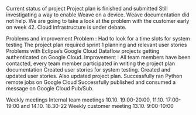 Current status of project
Project plan is finished and submitted
Still investigating a way to enable Weave on a device. Weave documentation did not help. We are going to take a look at the problem with the customer early on week 42.
Cloud infrastructure is under debate.

Problems and improvement 
Problem :
Had to look for a time slots for system testing
The project plan required sprint 1 planning and relevant user stories
Problems with Eclipse’s Google Cloud Dataflow projects getting authenticated on Google Cloud.
Improvement :
All team members have been contacted, every team member participated in writing the project plan documentation
Created user stories for system testing.
Created and updated user stories. Also updated project plan.
Successfully ran Python remote jobs on Google Cloud
Successfully published and consumed a message on Google Cloud Pub/Sub.

Weekly meetings
Internal team meetings 10.10. 19:00-20:00, 11.10. 17:00-19:00  and 14.10. 18.30-22
Weekly customer meeting 13.10. 9:00-10:00
